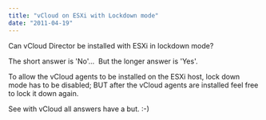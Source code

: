 ```yaml
---
title: "vCloud on ESXi with Lockdown mode"
date: "2011-04-19"
---
```


Can vCloud Director be installed with ESXi in lockdown mode?  
  
The short answer is 'No'...  But the longer answer is 'Yes'.  
  
To allow the vCloud agents to be installed on the ESXi host, lock down mode has to be disabled; BUT after the vCloud agents are installed feel free to lock it down again.  
  
See with vCloud all answers have a but. :-)
